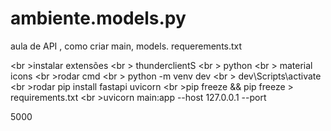 # ambiente.models.py
aula de API , como criar main, models. requerements.txt

<br \>instalar extensões
<br \>	thunderclientS
<br \>	python
<br \>	material icons
<br \>rodar cmd
<br \>	python -m venv dev
<br \>	dev\Scripts\activate
<br \>rodar pip install fastapi uvicorn
<br \>pip freeze && pip freeze > requirements.txt
<br \>uvicorn main:app --host 127.0.0.1 --port <p>5000

